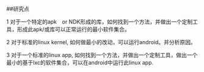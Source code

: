 ##研究点

1 对于一个特定的apk　or NDK形成的库，如何找到一个方法，并做出一个定制工具，形成此apk/或库可以正常运行的最小软件集合。

2 对于标准的linux kernel, 如何做最小的改动，可以运行android。并分析原因。

3 对于一个标准的linux app, 如何找到一个方法，并做出一个定制工具，做出一个最小的基于lxc的软件集合，可以在android中运行此linux app. 
